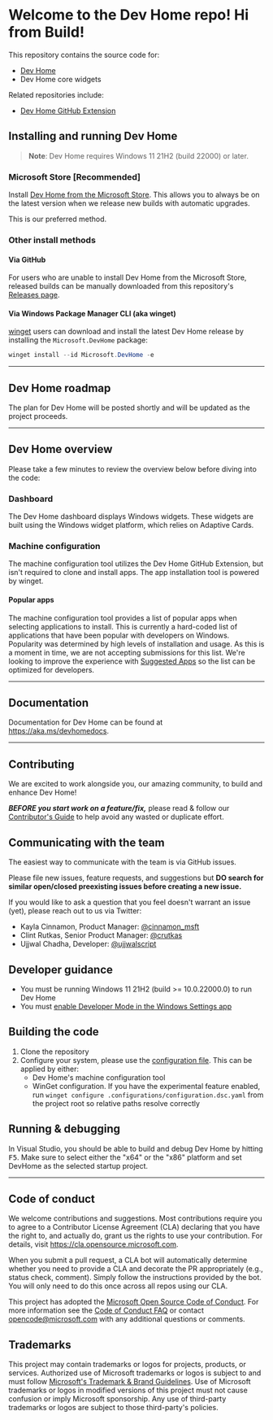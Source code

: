 # Welcome to the Dev Home repo! Hi from Build!

This repository contains the source code for:

* [Dev Home](https://aka.ms/devhome)
* Dev Home core widgets

Related repositories include:

* [Dev Home GitHub Extension](https://github.com/microsoft/devhomegithubextension)

## Installing and running Dev Home

> **Note**: Dev Home requires Windows 11 21H2 (build 22000) or later.

### Microsoft Store [Recommended]

Install [Dev Home from the Microsoft Store](https://aka.ms/devhome).
This allows you to always be on the latest version when we release new builds with automatic upgrades.

This is our preferred method.

### Other install methods

#### Via GitHub

For users who are unable to install Dev Home from the Microsoft Store, released builds can be manually downloaded from this repository's [Releases page](https://github.com/microsoft/devhome/releases).

#### Via Windows Package Manager CLI (aka winget)

[winget](https://github.com/microsoft/winget-cli) users can download and install the latest Dev Home release by installing the `Microsoft.DevHome` package:

```powershell
winget install --id Microsoft.DevHome -e
```

---

## Dev Home roadmap

The plan for Dev Home will be posted shortly and will be updated as the project proceeds.

---

## Dev Home overview

Please take a few minutes to review the overview below before diving into the code:

### Dashboard

The Dev Home dashboard displays Windows widgets. These widgets are built using the Windows widget platform, which relies on Adaptive Cards.

### Machine configuration

The machine configuration tool utilizes the Dev Home GitHub Extension, but isn't required to clone and install apps. The app installation tool is powered by winget.

#### Popular apps

The machine configuration tool provides a list of popular apps when selecting applications to install. This is currently a hard-coded list of applications that have been popular with developers on Windows. Popularity was determined by high levels of installation and usage. As this is a moment in time, we are not accepting submissions for this list. We're looking to improve the experience with [Suggested Apps](https://github.com/microsoft/devhome/issues/375) so the list can be optimized for developers.

---

## Documentation

Documentation for Dev Home can be found at https://aka.ms/devhomedocs.

---

## Contributing

We are excited to work alongside you, our amazing community, to build and enhance Dev Home!

***BEFORE you start work on a feature/fix,*** please read & follow our [Contributor's Guide](CONTRIBUTING.md) to help avoid any wasted or duplicate effort.

## Communicating with the team

The easiest way to communicate with the team is via GitHub issues.

Please file new issues, feature requests, and suggestions but **DO search for similar open/closed preexisting issues before creating a new issue.**

If you would like to ask a question that you feel doesn't warrant an issue (yet), please reach out to us via Twitter:

* Kayla Cinnamon, Product Manager: [@cinnamon_msft](https://twitter.com/cinnamon_msft)
* Clint Rutkas, Senior Product Manager: [@crutkas](https://twitter.com/crutkas)
* Ujjwal Chadha, Developer: [@ujjwalscript](https://twitter.com/ujjwalscript)

## Developer guidance

* You must be running Windows 11 21H2 (build >= 10.0.22000.0) to run Dev Home
* You must [enable Developer Mode in the Windows Settings app](https://docs.microsoft.com/en-us/windows/uwp/get-started/enable-your-device-for-development)

## Building the code

1. Clone the repository
2. Configure your system, please use the [configuration file](.configurations/configuration.dsc.yaml). This can be applied by either:
   * Dev Home's machine configuration tool
   * WinGet configuration. If you have the experimental feature enabled, run `winget configure .configurations/configuration.dsc.yaml` from the project root so relative paths resolve correctly

## Running & debugging

In Visual Studio, you should be able to build and debug Dev Home by hitting <kbd>F5</kbd>. Make sure to select either the "x64" or the "x86" platform and set DevHome as the selected startup project.

---

## Code of conduct

We welcome contributions and suggestions. Most contributions require you to agree to a Contributor License Agreement (CLA) declaring that you have the right to, and actually do, grant us the rights to use your contribution. For details, visit https://cla.opensource.microsoft.com.

When you submit a pull request, a CLA bot will automatically determine whether you need to provide a CLA and decorate the PR appropriately (e.g., status check, comment). Simply follow the instructions provided by the bot. You will only need to do this once across all repos using our CLA.

This project has adopted the [Microsoft Open Source Code of Conduct](https://opensource.microsoft.com/codeofconduct/). For more information see the [Code of Conduct FAQ](https://opensource.microsoft.com/codeofconduct/faq/) or contact [opencode@microsoft.com](mailto:opencode@microsoft.com) with any additional questions or comments.

## Trademarks

This project may contain trademarks or logos for projects, products, or services. Authorized use of Microsoft trademarks or logos is subject to and must follow [Microsoft's Trademark & Brand Guidelines](https://www.microsoft.com/en-us/legal/intellectualproperty/trademarks/usage/general). Use of Microsoft trademarks or logos in modified versions of this project must not cause confusion or imply Microsoft sponsorship. Any use of third-party trademarks or logos are subject to those third-party's policies.
